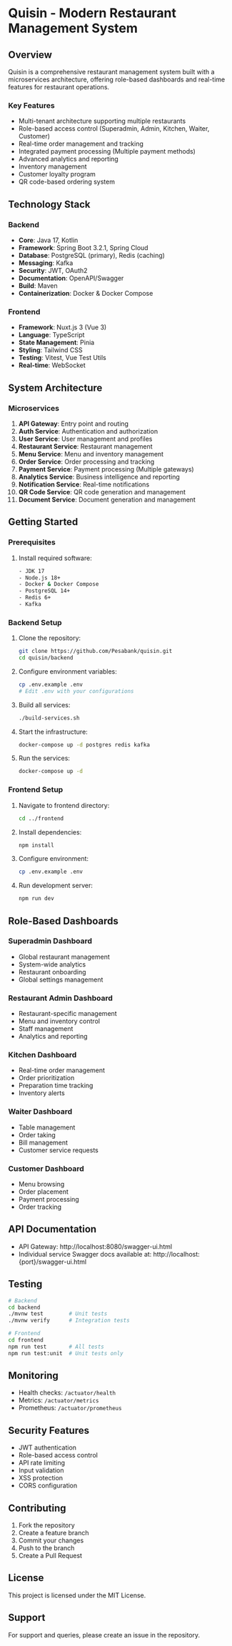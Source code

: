 # Quisin - Modern Restaurant Management System

## Overview
Quisin is a comprehensive restaurant management system built with a microservices architecture, offering role-based dashboards and real-time features for restaurant operations.

### Key Features
- Multi-tenant architecture supporting multiple restaurants
- Role-based access control (Superadmin, Admin, Kitchen, Waiter, Customer)
- Real-time order management and tracking
- Integrated payment processing (Multiple payment methods)
- Advanced analytics and reporting
- Inventory management
- Customer loyalty program
- QR code-based ordering system

## Technology Stack

### Backend
- **Core**: Java 17, Kotlin
- **Framework**: Spring Boot 3.2.1, Spring Cloud
- **Database**: PostgreSQL (primary), Redis (caching)
- **Messaging**: Kafka
- **Security**: JWT, OAuth2
- **Documentation**: OpenAPI/Swagger
- **Build**: Maven
- **Containerization**: Docker & Docker Compose

### Frontend
- **Framework**: Nuxt.js 3 (Vue 3)
- **Language**: TypeScript
- **State Management**: Pinia
- **Styling**: Tailwind CSS
- **Testing**: Vitest, Vue Test Utils
- **Real-time**: WebSocket

## System Architecture

### Microservices
1. **API Gateway**: Entry point and routing
2. **Auth Service**: Authentication and authorization
3. **User Service**: User management and profiles
4. **Restaurant Service**: Restaurant management
5. **Menu Service**: Menu and inventory management
6. **Order Service**: Order processing and tracking
7. **Payment Service**: Payment processing (Multiple gateways)
8. **Analytics Service**: Business intelligence and reporting
9. **Notification Service**: Real-time notifications
10. **QR Code Service**: QR code generation and management
11. **Document Service**: Document generation and management

## Getting Started

### Prerequisites
1. Install required software:
   ```bash
   - JDK 17
   - Node.js 18+
   - Docker & Docker Compose
   - PostgreSQL 14+
   - Redis 6+
   - Kafka
   ```

### Backend Setup
1. Clone the repository:
   ```bash
   git clone https://github.com/Pesabank/quisin.git
   cd quisin/backend
   ```

2. Configure environment variables:
   ```bash
   cp .env.example .env
   # Edit .env with your configurations
   ```

3. Build all services:
   ```bash
   ./build-services.sh
   ```

4. Start the infrastructure:
   ```bash
   docker-compose up -d postgres redis kafka
   ```

5. Run the services:
   ```bash
   docker-compose up -d
   ```

### Frontend Setup
1. Navigate to frontend directory:
   ```bash
   cd ../frontend
   ```

2. Install dependencies:
   ```bash
   npm install
   ```

3. Configure environment:
   ```bash
   cp .env.example .env
   ```

4. Run development server:
   ```bash
   npm run dev
   ```

## Role-Based Dashboards

### Superadmin Dashboard
- Global restaurant management
- System-wide analytics
- Restaurant onboarding
- Global settings management

### Restaurant Admin Dashboard
- Restaurant-specific management
- Menu and inventory control
- Staff management
- Analytics and reporting

### Kitchen Dashboard
- Real-time order management
- Order prioritization
- Preparation time tracking
- Inventory alerts

### Waiter Dashboard
- Table management
- Order taking
- Bill management
- Customer service requests

### Customer Dashboard
- Menu browsing
- Order placement
- Payment processing
- Order tracking

## API Documentation
- API Gateway: http://localhost:8080/swagger-ui.html
- Individual service Swagger docs available at: http://localhost:{port}/swagger-ui.html

## Testing
```bash
# Backend
cd backend
./mvnw test        # Unit tests
./mvnw verify      # Integration tests

# Frontend
cd frontend
npm run test       # All tests
npm run test:unit  # Unit tests only
```

## Monitoring
- Health checks: `/actuator/health`
- Metrics: `/actuator/metrics`
- Prometheus: `/actuator/prometheus`

## Security Features
- JWT authentication
- Role-based access control
- API rate limiting
- Input validation
- XSS protection
- CORS configuration

## Contributing
1. Fork the repository
2. Create a feature branch
3. Commit your changes
4. Push to the branch
5. Create a Pull Request

## License
This project is licensed under the MIT License.

## Support
For support and queries, please create an issue in the repository.